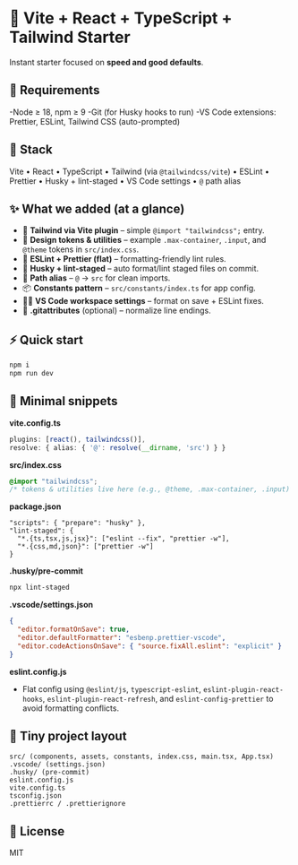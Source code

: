 # 🚀 Vite + React + TypeScript + Tailwind Starter

Instant starter focused on **speed and good defaults**.

## 🧩 Requirements

-Node ≥ 18, npm ≥ 9
-Git (for Husky hooks to run)
-VS Code extensions: Prettier, ESLint, Tailwind CSS (auto-prompted)

## 🧰 Stack
Vite • React • TypeScript • Tailwind (via `@tailwindcss/vite`) • ESLint • Prettier • Husky + lint-staged • VS Code settings • `@` path alias

## ✨ What we added (at a glance)
- 🔧 **Tailwind via Vite plugin** – simple `@import "tailwindcss";` entry.
- 🎨 **Design tokens & utilities** – example `.max-container`, `.input`, and `@theme` tokens in `src/index.css`.
- 🧹 **ESLint + Prettier (flat)** – formatting-friendly lint rules.
- 🐶 **Husky + lint-staged** – auto format/lint staged files on commit.
- 🧭 **Path alias** – `@` → `src` for clean imports.
- 📦 **Constants pattern** – `src/constants/index.ts` for app config.
- 🧑‍💻 **VS Code workspace settings** – format on save + ESLint fixes.
- 📄 **.gitattributes** (optional) – normalize line endings.

## ⚡ Quick start
```bash
npm i
npm run dev
```

## 🔎 Minimal snippets

**vite.config.ts**
```ts
plugins: [react(), tailwindcss()],
resolve: { alias: { '@': resolve(__dirname, 'src') } }
```

**src/index.css**
```css
@import "tailwindcss";
/* tokens & utilities live here (e.g., @theme, .max-container, .input) */
```

**package.json**
```jsonc
"scripts": { "prepare": "husky" },
"lint-staged": {
  "*.{ts,tsx,js,jsx}": ["eslint --fix", "prettier -w"],
  "*.{css,md,json}": ["prettier -w"]
}
```

**.husky/pre-commit**
```sh
npx lint-staged
```

**.vscode/settings.json**
```json
{
  "editor.formatOnSave": true,
  "editor.defaultFormatter": "esbenp.prettier-vscode",
  "editor.codeActionsOnSave": { "source.fixAll.eslint": "explicit" }
}
```

**eslint.config.js**
- Flat config using `@eslint/js`, `typescript-eslint`, `eslint-plugin-react-hooks`, `eslint-plugin-react-refresh`, and `eslint-config-prettier` to avoid formatting conflicts.

## 📁 Tiny project layout
```
src/ (components, assets, constants, index.css, main.tsx, App.tsx)
.vscode/ (settings.json)
.husky/ (pre-commit)
eslint.config.js
vite.config.ts
tsconfig.json
.prettierrc / .prettierignore
```

## 📝 License
MIT
